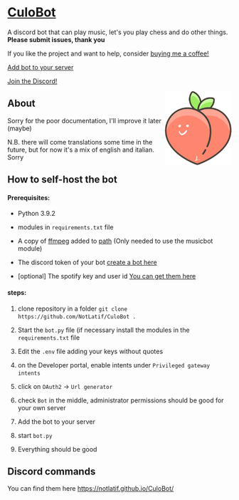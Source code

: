 
# [CuloBot](https://notlatif.github.io/CuloBot/)

A discord bot that can play music, let's you play chess and do other things.
**Please submit issues, thank you**

If you like the project and want to help, consider [buying me a coffee!](https://www.buymeacoffee.com/CuloBot)

[Add bot to your server](https://notlatif.github.io/CuloBot/)

[Join the Discord!](https://discord.com/invite/YTvn5Zwc5R)

<img  align="right"  src="docs/logo.png"  width="150px">

  

## About

Sorry for the poor documentation, I'll improve it later (maybe)

N.B. there will come translations some time in the future, but for now it's a mix of english and italian. Sorry


## How to self-host the bot


#### Prerequisites:

- Python 3.9.2
  
- modules in `requirements.txt` file
- A copy of [ffmpeg](https://ffmpeg.org) added to [path](https://www.thewindowsclub.com/how-to-install-ffmpeg-on-windows-10) (Only needed to use the musicbot module)

- The discord token of your bot [create a bot here](https://discord.com/developers/applications)

- [optional] The spotify key and user id [You can get them here](https://developer.spotify.com/dashboard/applications)

  

#### steps:

1. clone repository in a folder `git clone https://github.com/NotLatif/CuloBot .`

1. Start the `bot.py` file (if necessary install the modules in the `requirements.txt` file

1. Edit the `.env` file adding your keys without quotes

1. on the Developer portal, enable intents under `Privileged gateway intents`

1. click on `OAuth2` -> `Url generator`

1. check `Bot` in the middle, administrator permissions should be good for your own server

1. Add the bot to your server

1. start `bot.py`

1. Everything should be good

  

## Discord commands

You can find them here https://notlatif.github.io/CuloBot/
